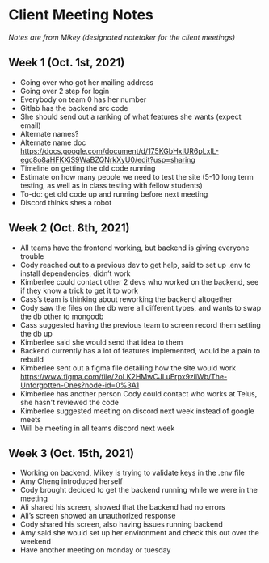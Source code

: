 # Client Meeting Notes
*Notes are from Mikey (designated notetaker for the client meetings)*

## Week 1 (Oct. 1st, 2021) 
- Going over who got her mailing address
- Going over 2 step for login
- Everybody on team 0 has her number
- Gitlab has the backend src code
- She should send out a ranking of what features she wants (expect email)
- Alternate names?
- Alternate name doc https://docs.google.com/document/d/175KGbHxIUR6pLxlL-egc8o8aHFKXiS9WaBZQNrkXyU0/edit?usp=sharing
- Timeline on getting the old code running
- Estimate on how many people we need to test the site (5-10 long term testing, as well as in class testing with fellow students)
- To-do: get old code up and running before next meeting
- Discord thinks shes a robot

## Week 2 (Oct. 8th, 2021)
- All teams have the frontend working, but backend is giving everyone trouble
- Cody reached out to a previous dev to get help, said to set up .env to install dependencies, didn’t work
- Kimberlee could contact other 2 devs who worked on the backend, see if they know a trick to get it to work
- Cass’s team is thinking about reworking the backend altogether
- Cody saw the files on the db were all different types, and wants to swap the db other to mongodb
- Cass suggested having the previous team to screen record them setting the db up
- Kimberlee said she would send that idea to them
- Backend currently has a lot of features implemented, would be a pain to rebuild
- Kimberlee sent out a figma file detailing how the site would work https://www.figma.com/file/2oLK2HMwCJLuErpx9zilWb/The-Unforgotten-Ones?node-id=0%3A1
- Kimberlee has another person Cody could contact who works at Telus, she hasn't reviewed the code
- Kimberlee suggested meeting on discord next week instead of google meets
- Will be meeting in all teams discord next week

## Week 3 (Oct. 15th, 2021)
- Working on backend, Mikey is trying to validate keys in the .env file
- Amy Cheng introduced herself
- Cody brought decided to get the backend running while we were in the meeting
- Ali shared his screen, showed that the backend had no errors
- Ali’s screen showed an unauthorized response
- Cody shared his screen, also having issues running backend
- Amy said she would set up her environment and check this out over the weekend
- Have another meeting on monday or tuesday

